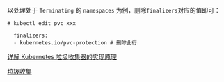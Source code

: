 以处理处于 `Terminating` 的 `namespaces` 为例，删除`finalizers`对应的值即可：

```shell
# kubectl edit pvc xxx

  finalizers:
  - kubernetes.io/pvc-protection # 删除此行
```





[详解 Kubernetes 垃圾收集器的实现原理]( https://draveness.me/kubernetes-garbage-collector )

[垃圾收集]( https://kubernetes.io/zh/docs/concepts/workloads/controllers/garbage-collection/ )

